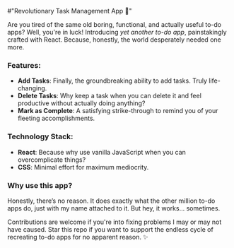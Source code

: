 #"Revolutionary Task Management App 🚀"

Are you tired of the same old boring, functional, and actually useful to-do apps? Well, you're in luck! Introducing *yet another to-do app*, painstakingly crafted with React. Because, honestly, the world desperately needed one more.

### Features:
- **Add Tasks**: Finally, the groundbreaking ability to add tasks. Truly life-changing.  
- **Delete Tasks**: Why keep a task when you can delete it and feel productive without actually doing anything?  
- **Mark as Complete**: A satisfying strike-through to remind you of your fleeting accomplishments.  

### Technology Stack:
- **React**: Because why use vanilla JavaScript when you can overcomplicate things?  
- **CSS**: Minimal effort for maximum mediocrity.  

### Why use this app?
Honestly, there’s no reason. It does exactly what the other million to-do apps do, just with my name attached to it. But hey, it works... sometimes.

Contributions are welcome if you're into fixing problems I may or may not have caused. Star this repo if you want to support the endless cycle of recreating to-do apps for no apparent reason. ✨
